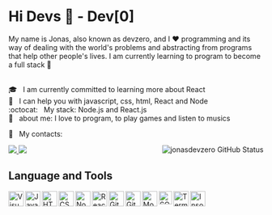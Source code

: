 # Hi Devs :facepunch: - Dev[0] 

My name is Jonas, also known as devzero, and I :heart: programming and its way of dealing with the world's problems and abstracting from programs that help other people's lives.
I am currently learning to program to become a full stack :rocket: 

<br /> :mortar_board: &nbsp; I am currently committed to learning more about React
<br /> :muscle: &nbsp; I can help you with javascript, css, html, React and Node
<br /> :octocat: &nbsp; My stack: Node.js and React.js 
<br /> :speech_balloon:  &nbsp; about me: I love to program, to play games and listen to musics

:e-mail:  &nbsp; My contacts:

<a target="_blank" href="https://www.linkedin.com/in/jonasdevzero">
 <img src="https://img.shields.io/badge/linkedin-%230077B5.svg?&style=for-the-badge&logo=linkedin&logoColor=white" />
</a>
<a target="_blank" href="mailto:jonasdevzero@gmail.com">
 <img src="https://img.shields.io/badge/gmail-D14836?&style=for-the-badge&logo=gmail&logoColor=white" />
</a>

<img align="right" alt="jonasdevzero GitHub Status" src="https://github-readme-status.vercel.app/api?username=jonasdevzero&show_icons=true&hide_border=true" />

## Language and Tools
<img align="left" alt="Visual Studio Code" width="30px" src="https://github.com/jonasdevzero/Assets/blob/master/vscode.svg" />
<img align="left" alt="JavaScript" width="30px" src="https://github.com/jonasdevzero/Assets/blob/master/js.svg" />
<img align="left" alt="HTML5" width="30px" src="https://github.com/jonasdevzero/Assets/blob/master/html.svg" />
<img align="left" alt="CSS3" width="30px" src="https://github.com/jonasdevzero/Assets/blob/master/css.svg" />
<img align="left" alt="Node.js" width="30px" src="https://github.com/jonasdevzero/Assets/blob/master/node.svg" />
<img align="left" alt="React" width="30px" src="https://github.com/jonasdevzero/Assets/blob/master/react.svg" />
<img align="left" alt="GitHub" width="30px" src="https://github.com/jonasdevzero/Assets/blob/master/github.svg" />
<img align="left" alt="Git" width="30px" src="https://github.com/jonasdevzero/Assets/blob/master/git.svg" />
<img align="left" alt="MongoDB" width="30px" src="https://github.com/jonasdevzero/Assets/blob/master/mongodb.svg" />
<img align="left" alt="SQL" width="26px" src="https://github.com/jonasdevzero/Assets/blob/master/sql.svg" />
<img align="left" alt="Terminal" width="30px" src="https://github.com/jonasdevzero/Assets/blob/master/terminal.svg" />
<img align="left" alt="Insomnia" width="30px" src="https://github.com/jonasdevzero/Assets/blob/master/insomnia.svg" />
